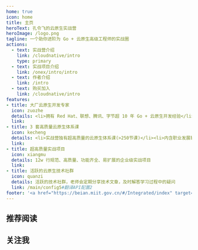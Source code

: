 ```yaml
---
home: true
icon: home
title: 主页
heroText: 孔令飞的云原生实战营
heroImage: /logo.png
tagline: 一个助你进阶为 Go + 云原生高级工程师的实战圈
actions:
  - text: 实战营介绍
    link: /cloudnative/intro
    type: primary
  - text: 实战项目介绍
    link: /onex/intro/intro
  - text: 作者介绍
    link: /intro
  - text: 购买加入 
    link: /cloudnative/intro
features:
- title: 大厂云原生开发专家
  icon: zuozhe
  details: <li>拥有 Red Hat、联想、腾讯、字节超 10 年 Go + 云原生开发经验</li><li>拥有 2 本畅销书，4 套网课的课程写作经验</li>
  link:
- title: 3 套高质量云原生体系课
  icon: kecheng
  details: <li>实战营独有超高质量的云原生体系课(>250节课)</li><li>内含职业发展辅导 + 面试辅导</li><li>不定期的视频直播分享</li><li>免费的 B 站视频课程</li>
  link: 
- title: 超高质量实战项目
  icon: xiangmu
  details: 12w 行规范、高质量、功能齐全、易扩展的企业级实战项目
  link: 
- title: 活跃的云原生技术社群
  icon: quanzi
  details: 活跃的技术社群，老师会定期分享技术文章，及时解答学习过程中的疑问
  link: /main/config5#翻译API配置2
footer: '<a href="https://beian.miit.gov.cn/#/Integrated/index" target="_blank">备案号: 沪ICP备2022029946号-2</a >'
---
```


## 推荐阅读

## 关注我

